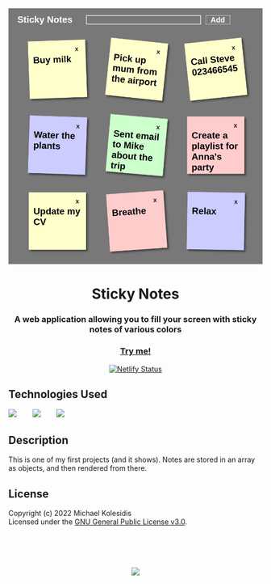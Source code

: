 <div align="center">
  <img src="./screenshots/sticky-notes.png">
  <h1>Sticky Notes</h1>
  
  <h3>A web application allowing you to fill your screen with sticky notes of various colors</h3>

  <a href="https://sticky-notesjs.netlify.app/"><h3>Try me!</h3></a>

  [![Netlify Status](https://api.netlify.com/api/v1/badges/08cee434-3817-4957-9754-d496765ea8e9/deploy-status)](https://app.netlify.com/sites/sticky-notesjs/deploys)

</div>
  
  

## Technologies Used

<a href="https://en.wikipedia.org/wiki/JavaScript"><img src="https://github.com/michaelkolesidis/tech-icons/blob/main/icons/javascript/javascript-original.svg" height="50px" /></a>
&nbsp;&nbsp;&nbsp;&nbsp;&nbsp;&nbsp;
<a href="https://en.wikipedia.org/wiki/CSS"><img src="https://github.com/michaelkolesidis/tech-icons/blob/main/icons/css3/css3-plain.svg" height="50px" /></a>
&nbsp;&nbsp;&nbsp;&nbsp;&nbsp;&nbsp;
<img src="https://github.com/michaelkolesidis/tech-icons/blob/main/icons/html5/html5-plain.svg" height="50px" />




## Description

<p>This is one of my first projects (and it shows). Notes are stored in an array as objects, and then rendered from there.</p>



## License

Copyright (c) 2022 Michael Kolesidis<br>
Licensed under the [GNU General Public License v3.0](https://github.com/michaelkolesidis/sticky-notes/blob/main/LICENSE).



<br>
<br>



[//]: # (Free Software)
<div align="center">
  <br>
  <br>
  <a href="https://github.com/michaelkolesidis/made-with-linux" target="_blank"><img src="https://upload.wikimedia.org/wikipedia/commons/thumb/f/f9/Made_with_Linux.png/240px-Made_with_Linux.png"></a>
</div>
